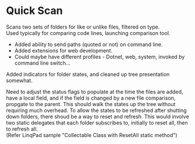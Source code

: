 # Quick Scan

Scans two sets of folders for like or unlike files, filtered on type.  
Used typically for comparing code lines, launching comparison tool.

- Added ability to send paths (quoted or not) on command line.
- Added extensions for web development.
- Could maybe have different profiles - Dotnet, web, system, invoked by command line switch...

Added indicators for folder states, and cleaned up tree presentation somewhat.

Need to adjust the status flags to populate at the time the files are added, have a local field, and if the field is changed by a new file comparison, propgate to the parent.  This should walk the states up the tree without requiring much overhead.
To allow the states to be refreshed after shutting down folders, there shoud be a way to reset and refresh.  This would involve two static delegates that each folder subscribes to, initially to reset all, then to refresh all.  
    (Refer LinqPad sample "Collectable Class with ResetAll static method")
